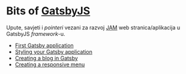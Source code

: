 # Bits of [GatsbyJS](https://www.gatsbyjs.org/) <!-- omit in toc -->

Upute, savjeti i _pointeri_ vezani za razvoj [JAM](https://jamstack.org/) web stranica/aplikacija u GatsbyJS _framework_-u.

- [First Gatsby application](first-gatsby-app)
- [Styling your Gatsby application](styling-your-app)
- [Creating a blog in Gatsby](creating-blog)
- [Creating a responsive menu](creating-responsive-menu)
